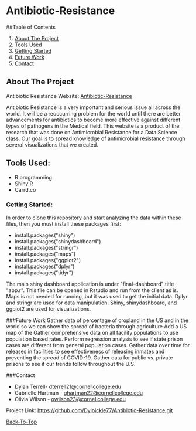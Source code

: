 <a name="section_name"></a>
# Antibiotic-Resistance

##Table of Contents
1. [About The Project](#about)
2. [Tools Used](#tools)
3. [Getting Started](#start)
4. [Future Work](#future)
5. [Contact](#contact)

<a name="about"></a>
## About The Project

Antibiotic Resistance Website: [Antibiotic-Resistance](https://antibioticresistance2018.carrd.co/)

Antibiotic Resistance is a very important and serious issue all across the world. It will be a reoccurring problem for the world until there are better advancements for antibiotics to become more effective against different types of pathogens in the Medical field. This website is a product of the research that was done on Antimicrobial Resistance for a Data Science class. Our goal is to spread knowledge of antimicrobial resistance through several visualizations that we created.

<a name="tools"></a>
## Tools Used:
* R programming
* Shiny R
* Carrd.co

<a name="start"></a>
### Getting Started:

In order to clone this repository and start analyzing the data within these files, then you must install these packages first:

* install.packages("shiny")
* install.packages("shinydashboard")
* install.packages("stringr")
* install.packages("maps")
* install.packages("ggplot2")
* install.packages("dplyr")
* install.packages("tidyr")

The main shiny dashboard application is under "final-dashboard" title "app.r". This file can be opened in Rstudio and run from the client as is.
Maps is not needed for running, but it was used to get the initial data. Dplyr and stringr are used for data manipulation. Shiny, shinydashboard, and ggplot2 are used for visualizations.

<a name="future"></a>
###Future Work
Gather data of percentage of cropland in the US and in the world so we can show the
spread of bacteria through agriculture 
Add a US map of the 
Gather comprehensive data on all facility populations to use population based rates.
Perform regression analysis to see if state prison cases are different from general population cases.
Gather data over time for releases in facilities to see effectiveness of releasing inmates and preventing the spread of COVID-19.
Gather data for public vs. private prisons to see if our trends follow throughout the U.S.

<a name="contact"></a>
###Contact
- Dylan Terrell- dterrell21@cornellcollege.edu
- Gabrielle Hartman - ghartman22@cornellcollege.edu
- Olivia Wilson - owilson23@cornellcollege.edu

Project Link: https://github.com/Dylpickle77/Antibiotic-Resistance.git

[Back-To-Top](#section_name)
          <a name="section_name"></a>